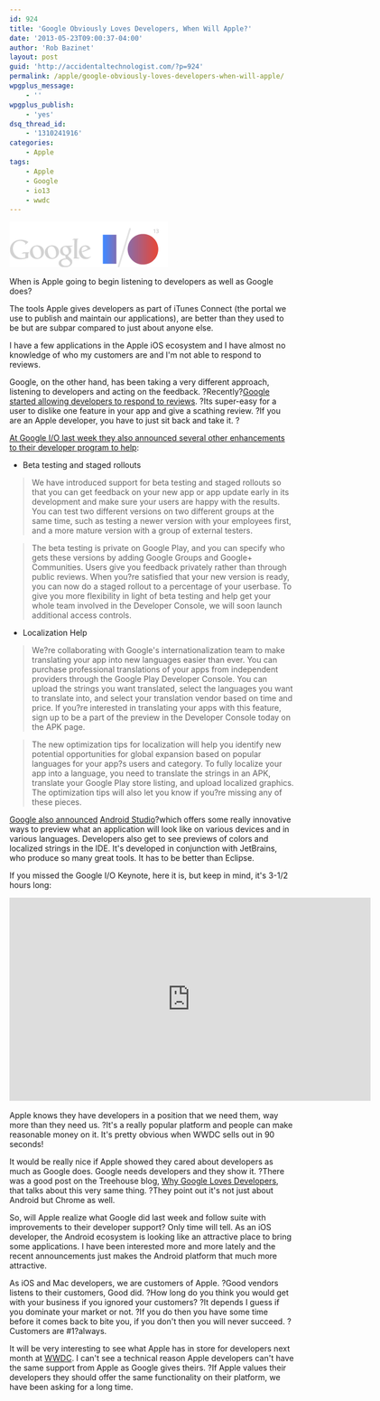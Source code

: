 ```yaml
---
id: 924
title: 'Google Obviously Loves Developers, When Will Apple?'
date: '2013-05-23T09:00:37-04:00'
author: 'Rob Bazinet'
layout: post
guid: 'http://accidentaltechnologist.com/?p=924'
permalink: /apple/google-obviously-loves-developers-when-will-apple/
wpgplus_message:
    - ''
wpgplus_publish:
    - 'yes'
dsq_thread_id:
    - '1310241916'
categories:
    - Apple
tags:
    - Apple
    - Google
    - io13
    - wwdc
---
```


![Google io logo](/assets/img/2013/05/google-io-logo.png "google-io-logo.png")

When is Apple going to begin listening to developers as well as Google does?

The tools Apple gives developers as part of iTunes Connect (the portal we use to publish and maintain our applications), are better than they used to be but are subpar compared to just about anyone else.

I have a few applications in the Apple iOS ecosystem and I have almost no knowledge of who my customers are and I'm not able to respond to reviews.

Google, on the other hand, has been taking a very different approach, listening to developers and acting on the feedback. ?Recently?[Google started allowing developers to respond to reviews](http://android-developers.blogspot.com/2013/05/all-google-play-developers-can-now.html). ?Its super-easy for a user to dislike one feature in your app and give a scathing review. ?If you are an Apple developer, you have to just sit back and take it. ?

[At Google I/O last week they also announced several other enhancements to their developer program to help](http://android-developers.blogspot.com/2013/05/new-ways-to-optimize-your-business-in.html):

- Beta testing and staged rollouts

> We have introduced support for beta testing and staged rollouts so that you can get feedback on your new app or app update early in its development and make sure your users are happy with the results. You can test two different versions on two different groups at the same time, such as testing a newer version with your employees first, and a more mature version with a group of external testers.

> The beta testing is private on Google Play, and you can specify who gets these versions by adding Google Groups and Google+ Communities. Users give you feedback privately rather than through public reviews. When you?re satisfied that your new version is ready, you can now do a staged rollout to a percentage of your userbase. To give you more flexibility in light of beta testing and help get your whole team involved in the Developer Console, we will soon launch additional access controls.

- Localization Help

> We?re collaborating with Google's internationalization team to make translating your app into new languages easier than ever. You can purchase professional translations of your apps from independent providers through the Google Play Developer Console. You can upload the strings you want translated, select the languages you want to translate into, and select your translation vendor based on time and price. If you?re interested in translating your apps with this feature, sign up to be a part of the preview in the Developer Console today on the APK page.

> The new optimization tips for localization will help you identify new potential opportunities for global expansion based on popular languages for your app?s users and category. To fully localize your app into a language, you need to translate the strings in an APK, translate your Google Play store listing, and upload localized graphics. The optimization tips will also let you know if you?re missing any of these pieces.

[Google also announced](http://android-developers.blogspot.com/2013/05/android-studio-ide-built-for-android.html) [Android Studio](http://developer.android.com/sdk/installing/studio.html)?which offers some really innovative ways to preview what an application will look like on various devices and in various languages. Developers also get to see previews of colors and localized strings in the IDE. It's developed in conjunction with JetBrains, who produce so many great tools. It has to be better than Eclipse.

If you missed the Google I/O Keynote, here it is, but keep in mind, it's 3-1/2 hours long:

<iframe frameborder="0" height="360" src="http://www.youtube.com/embed/9pmPa_KxsAM?feature=player_detailpage" width="640"></iframe>

Apple knows they have developers in a position that we need them, way more than they need us. ?It's a really popular platform and people can make reasonable money on it. It's pretty obvious when WWDC sells out in 90 seconds!

It would be really nice if Apple showed they cared about developers as much as Google does. Google needs developers and they show it. ?There was a good post on the Treehouse blog, [Why Google Loves Developers](http://blog.teamtreehouse.com/why-google-loves-developers), that talks about this very same thing. ?They point out it's not just about Android but Chrome as well.

So, will Apple realize what Google did last week and follow suite with improvements to their developer support? Only time will tell. As an iOS developer, the Android ecosystem is looking like an attractive place to bring some applications. I have been interested more and more lately and the recent announcements just makes the Android platform that much more attractive.

As iOS and Mac developers, we are customers of Apple. ?Good vendors listens to their customers, Good did. ?How long do you think you would get with your business if you ignored your customers? ?It depends I guess if you dominate your market or not. ?If you do then you have some time before it comes back to bite you, if you don't then you will never succeed. ?Customers are #1?always.

It will be very interesting to see what Apple has in store for developers next month at [WWDC](https://developer.apple.com/wwdc/). I can't see a technical reason Apple developers can't have the same support from Apple as Google gives theirs. ?If Apple values their developers they should offer the same functionality on their platform, we have been asking for a long time.